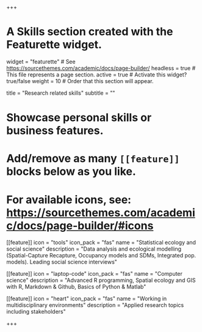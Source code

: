+++
# A Skills section created with the Featurette widget.
widget = "featurette"  # See https://sourcethemes.com/academic/docs/page-builder/
headless = true  # This file represents a page section.
active = true  # Activate this widget? true/false
weight = 10  # Order that this section will appear.

title = "Research related skills"
subtitle = ""

# Showcase personal skills or business features.
# 
# Add/remove as many `[[feature]]` blocks below as you like.
# 
# For available icons, see: https://sourcethemes.com/academic/docs/page-builder/#icons

  
[[feature]]
  icon = "tools"
  icon_pack = "fas"
  name = "Statistical ecology and social science"
  description = "Data analysis and ecological modelling (Spatial-Capture Recapture, Occupancy models and SDMs, Integrated pop. models). Leading social science interviews"  

[[feature]]
  icon = "laptop-code"
  icon_pack = "fas"
  name = "Computer science"
  description = "Advanced R programming, Spatial ecology and GIS with R, Markdown & Github, Basics of Python & Matlab"
  
[[feature]]
  icon = "heart"
  icon_pack = "fas"
  name = "Working in multidisciplinary environments"
  description = "Applied research topics including stakeholders"

+++
